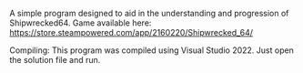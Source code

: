 A simple program designed to aid in the understanding and progression of Shipwrecked64.
Game available here: https://store.steampowered.com/app/2160220/Shipwrecked_64/

Compiling:
  This program was compiled using Visual Studio 2022. Just open the solution file and run.
